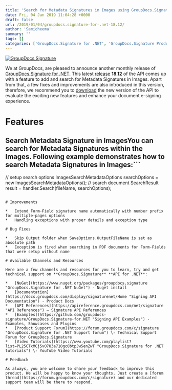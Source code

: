 ```yaml
---
title: 'Search for Metadata Signatures in Images using GroupDocs.Signature for .NET 18.12'
date: Fri, 04 Jan 2019 11:04:28 +0000
draft: false
url: /2019/01/04/groupdocs.signature-for-.net-18.12/
author: 'Samicheema'
summary: ''
tags: []
categories: ['GroupDocs.Signature for .NET', 'GroupDocs.Signature Product Family']
---
```


[![GroupDocs.Signature](http://blog.groupdocs.com/wp-content/uploads/sites/4/2016/07/groupdocs-signature-net.png)](https://www.groupdocs.com/products/signature/net)

We at GroupDocs, are pleased to announce another monthly release of [GroupDocs.Signature for .NET](https://products.groupdocs.com/signature/net). This latest [release](https://docs.groupdocs.com/display/signaturenet/GroupDocs.Signature+for+.NET+18.12+Release+Notes) **18.12** of the API comes up with a feature to add and search for Metadata Signatures in Images. Apart from that, a few fixes and improvements are also introduced in this version, therefore, we recommend you to [download](https://www.nuget.org/packages/Groupdocs.Signature) the new version of the API to evaluate the exciting new features and enhance your document e-signing experience.

# Features

## Search Metadata Signature in ImagesYou can search for Metadata Signatures within the Images. Following example demonstrates how to search Metadata Signatures in Images:```
// setup search options
ImagesSearchMetadataOptions searchOptions = new ImagesSearchMetadataOptions();
// search document
SearchResult result = handler.Search(fileName, searchOptions); 
```

# Improvements

*   Extend Form-Field signature name automatically with number prefix for multiple-pages options
*   Handling exceptions with proper details and exception type

# Bug Fixes

*   Skip Output folder when SaveOptions.OutputFileName is set as absolute path
*   Exception is fired when searching in PDF documents for Form-Fields that were setup without name

# Available Channels and Resources

Here are a few channels and resources for you to learn, try and get technical support on **GroupDocs.Signature** **API for .NET**:

*   [NuGet](https://www.nuget.org/packages/groupdocs.signature "GroupDocs.Signature for .NET NuGet") - Nuget install
*   [Documentation](https://docs.groupdocs.com/display/signaturenet/Home "Signing API Documentation") - Product Docs
*   [API References](https://apireference.groupdocs.com/net/signature "API References") – Signature API References
*   [Examples](https://github.com/groupdocs-signature/GroupDocs.Signature-for.NET "Signing API Examples") - Examples, Showcases and Plugins
*   [Product Support Forum](https://forum.groupdocs.com/c/signature "GroupDocs.Signature for .NET Support forum") \- Technical Support Forum for GroupDocs.Signature
*   [Video Tutorials](https://www.youtube.com/playlist?list=PL25CTxMCj5vO7U3a710gc0btpJw5enZwT "GroupDocs.Signature for .NET tutorials") \- YouTube Video Tutorials

# Feedback

As always, you are welcome to share your feedback to improve this product. We will be happy to know your thoughts. Just create a [forum thread](https://forum.groupdocs.com/c/signature) and our dedicated support team will be there to respond.




